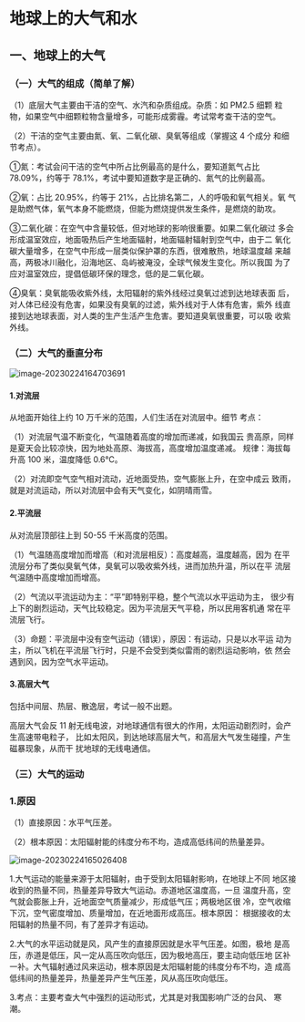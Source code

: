 # 地球上的大气和水

## 一、地球上的大气

### （一）大气的组成（简单了解）

（1）底层大气主要由干洁的空气、水汽和杂质组成。杂质：如 PM2.5 细颗 粒物，如果空气中细颗粒物含量增多，可能形成雾霾。考试常考查干洁的空气。

（2）干洁的空气主要由氮、氧、二氧化碳、臭氧等组成（掌握这 4 个成分 和细节考点）。

①氮：考试会问干洁的空气中所占比例最高的是什么，要知道氮气占比 78.09%，约等于 78.1%，考试中要知道数字是正确的、氮气的比例最高。

 ②氧：占比 20.95%，约等于 21%，占比排名第二，人的呼吸和氧气相关。氧 气是助燃气体，氧气本身不能燃烧，但能为燃烧提供发生条件，是燃烧的助攻。 

 ③二氧化碳：在空气中含量较低，但对地球的影响很重要。如果二氧化碳过 多会形成温室效应，地面吸热后产生地面辐射，地面辐射辐射到空气中，由于二 氧化碳大量增多，在空气中形成一层类似保护罩的东西，很难散热，地球温度越 来越高，两极冰川融化，沿海地区、岛屿被淹没，全球气候发生变化。所以我国 为了应对温室效应，提倡低碳环保的理念，低的是二氧化碳。

④臭氧：臭氧能吸收紫外线，太阳辐射的紫外线经过臭氧过滤到达地球表面 后，对人体已经没有危害，如果没有臭氧的过滤，紫外线对于人体有危害，紫外 线直接到达地球表面，对人类的生产生活产生危害。要知道臭氧很重要，可以吸 收紫外线。

### （二）大气的垂直分布

![image-20230224164703691](https://pzy-images.oss-cn-hangzhou.aliyuncs.com/image-20230224164703691.png)

#### 1.对流层

从地面开始往上约 10 万千米的范围，人们生活在对流层中。细节 考点：

（1）对流层气温不断变化，气温随着高度的增加而递减，如我国云 贵高原，同样是夏天会比较凉快，因为地处高原、海拔高，高度增加温度递减。 规律：海拔每升高 100 米，温度降低 0.6℃。

（2）对流即空气空气相对流动，近地面受热，空气膨胀上升，在空中成云 致雨，就是对流运动，所以对流层中会有天气变化，如阴晴雨雪。

#### 2.平流层

从对流层顶部往上到 50-55 千米高度的范围。

（1）气温随高度增加而增高（和对流层相反）：高度越高，温度越高，因为 在平流层分布了类似臭氧气体，臭氧可以吸收紫外线，进而加热升温，所以在平 流层气温随中高度增加而增高。

（2）气流以平流运动为主：“平”即特别平稳，整个气流以水平运动为主， 很少有上下的剧烈运动，天气比较稳定。因为平流层天气平稳，所以民用客机通 常在平流层飞行。

（3）命题：平流层中没有空气运动（错误），原因：有运动，只是以水平运 动为主，所以飞机在平流层飞行时，只是不会受到类似雷雨的剧烈运动影响，依 然会遇到风，因为空气水平运动。

#### 3.高层大气

包括中间层、热层、散逸层，考试一般不出题。

高层大气会反 11 射无线电波，对地球通信有很大的作用，太阳运动剧烈时，会产生高速带电粒子， 比如太阳风，到达地球高层大气，和高层大气发生碰撞，产生磁暴现象，从而干 扰地球的无线电通信。

### （三）大气的运动



### 1.原因

（1）直接原因：水平气压差。

（2）根本原因：太阳辐射能的纬度分布不均，造成高低纬间的热量差异。

![image-20230224165026408](https://pzy-images.oss-cn-hangzhou.aliyuncs.com/image-20230224165026408.png)

1.大气运动的能量来源于太阳辐射，由于受到太阳辐射影响，在地球上不同 地区接收到的热量不同，热量差异导致大气运动。赤道地区温度高，一旦 温度升高，空气就会膨胀上升，近地面空气质量减少，形成低气压；两极地区很 冷，空气收缩下沉，空气密度增加、质量增加，在近地面形成高压。根本原因： 根据接收的太阳辐射的热量不同，有了差异才有运动。

2.大气的水平运动就是风，风产生的直接原因就是水平气压差。如图，极地 是高压，赤道是低压，风一定从高压吹向低压，因为极地高压，要主动向低压地 区补一补。大气辐射通过风来运动，根本原因是太阳辐射能的纬度分布不均，造 成高低纬间的热量差异，热量差异产生气压差，风从高压吹向低压。

3.考点：主要考查大气中强烈的运动形式，尤其是对我国影响广泛的台风、 寒潮。